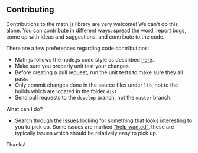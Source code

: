 ## Contributing

Contributions to the math.js library are very welcome! We can't do this alone.
You can contribute in different ways: spread the word, report bugs, come up with
ideas and suggestions, and contribute to the code.

There are a few preferences regarding code contributions:

- Math.js follows the node.js code style as described
  [here](https://github.com/felixge/node-style-guide).
- Make sure you properly unit test your changes.
- Before creating a pull request, run the unit tests to make sure they all pass.
- Only commit changes done in the source files under `lib`, not to the builds
  which are located in the folder `dist`.
- Send pull requests to the `develop` branch, not the `master` branch.

What can I do?

- Search through the [issues](https://github.com/josdejong/mathjs/issues) looking 
  for something that looks interesting to you to pick up. Some issues are marked 
  ["help wanted"](https://github.com/josdejong/mathjs/issues?q=is%3Aissue+is%3Aopen+label%3A%22help+wanted%22), 
  these are typically issues which should be relatively easy to pick up.

Thanks!
